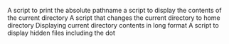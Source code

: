 A script to print the absolute pathname
a script to display the contents of the current directory
A script that changes the current directory to home directory
Displaying current directory contents in long format
A script to display hidden files including the dot
